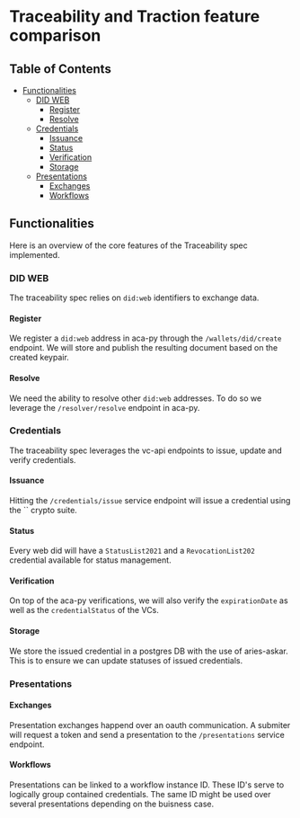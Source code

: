 # Traceability and Traction feature comparison

## Table of Contents

- [Functionalities](#functionalities)
  - [DID WEB](#did-web)
    - [Register](#register-did-web)
    - [Resolve](#resolve-did-web)
  - [Credentials](#credentials)
    - [Issuance](#credential-issuance)
    - [Status](#credential-status)
    - [Verification](#credential-verification)
    - [Storage](#credential-storage)
  - [Presentations](#presentations)
    - [Exchanges](#presentation-exchanges)
    - [Workflows](#presentation-workflows)

## Functionalities

Here is an overview of the core features of the Traceability spec implemented.

### DID WEB

The traceability spec relies on `did:web` identifiers to exchange data.

#### Register

We register a `did:web` address in aca-py through the `/wallets/did/create` endpoint. We will store and publish the resulting document based on the created keypair.

#### Resolve

We need the ability to resolve other `did:web` addresses. To do so we leverage the `/resolver/resolve` endpoint in aca-py.

### Credentials

The traceability spec leverages the vc-api endpoints to issue, update and verify credentials.

#### Issuance

Hitting the `/credentials/issue` service endpoint will issue a credential using the `` crypto suite.

#### Status

Every web did will have a `StatusList2021` and a `RevocationList202` credential available for status management.

#### Verification

On top of the aca-py verifications, we will also verify the `expirationDate` as well as the `credentialStatus` of the VCs.

#### Storage

We store the issued credential in a postgres DB with the use of aries-askar. This is to ensure we can update statuses of issued credentials.

### Presentations

#### Exchanges

Presentation exchanges happend over an oauth communication. A submiter will request a token and send a presentation to the `/presentations` service endpoint. 

#### Workflows

Presentations can be linked to a workflow instance ID. These ID's serve to logically group contained credentials. The same ID might be used over several presentations depending on the buisness case.

